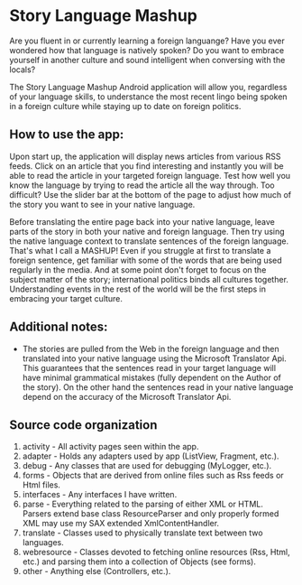 Story Language Mashup
===================
Are you fluent in or currently learning a foreign languange?   Have you ever wondered how that language is natively spoken?  Do you want to embrace yourself in another culture and sound intelligent when conversing with the locals?  

The Story Language Mashup Android application will allow you, regardless of your language skills, to understance the most recent lingo being spoken in a foreign culture while staying up to date on foreign politics.

How to use the app:
--------------
  Upon start up, the application will display news articles from various RSS feeds.  Click on an article that you find interesting and instantly you will be able to read the article in your targeted foreign language.  Test how well you know the language by trying to read the article all the way through.  Too difficult? Use the slider bar at the bottom of the page to adjust how much of the story you want to see in your native language.
  
Before translating the entire page back into your native language, leave parts of the story in both your native and foreign language.  Then try using the native language context to translate sentences of the foreign language.  That's what I call a MASHUP!  Even if you struggle at first to translate a foreign sentence, get familiar with some of the words that are being used regularly in the media.  And at some point don't forget to focus on the subject matter of the story; international politics binds all cultures together.  Understanding events in the rest of the world will be the first steps in embracing your target culture.      

Additional notes:
--------------
  * The stories are pulled from the Web in the foreign language and then translated into your native language using the 
Microsoft Translator Api.  This guarantees that the sentences read in your target language will have minimal grammatical mistakes (fully dependent on the Author of the story).  On the other hand the sentences read in your native language depend on the accuracy of the Microsoft Translator Api.

Source code organization
--------------
  1.  activity - All activity pages seen within the app.
  2.  adapter - Holds any adapters used by app (ListView, Fragment, etc.).
  3.  debug - Any classes that are used for debugging (MyLogger, etc.).
  4.  forms - Objects that are derived from online files such as Rss feeds or Html files.
  5.  interfaces - Any interfaces I have written.
  6.  parse - Everything related to the parsing of either XML or HTML.  Parsers extend base class ResourceParser and only properly formed XML may use my SAX extended XmlContentHandler.
  7.  translate - Classes used to physically translate text between two languages.
  8.  webresource - Classes devoted to fetching online resources (Rss, Html, etc.) and parsing them into a collection of Objects (see forms).
  9.  other - Anything else (Controllers, etc.).



